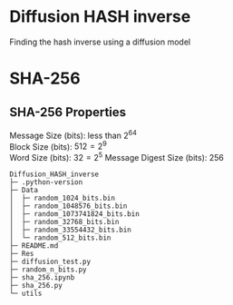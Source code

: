 # Diffusion HASH inverse
Finding the hash inverse using a diffusion model

# SHA-256
## SHA-256 Properties
Message Size (bits): less than $2^{64}$  
Block Size (bits): $512 = 2^9$  
Word Size (bits): $32  = 2^5$
Message Digest Size (bits): 256  


```
Diffusion_HASH_inverse
├─ .python-version
├─ Data
│  ├─ random_1024_bits.bin
│  ├─ random_1048576_bits.bin
│  ├─ random_1073741824_bits.bin
│  ├─ random_32768_bits.bin
│  ├─ random_33554432_bits.bin
│  └─ random_512_bits.bin
├─ README.md
├─ Res
├─ diffusion_test.py
├─ random_n_bits.py
├─ sha_256.ipynb
├─ sha_256.py
└─ utils

```
